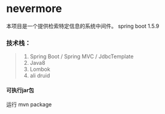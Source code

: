 # nevermore
本项目是一个提供检索特定信息的系统中间件。 
spring boot 1.5.9
### 技术栈：
> 1. Spring Boot / Spring MVC / JdbcTemplate
> 2. Java8
> 3. Lombok
> 4. ali druid

#### 可执行jar包
运行 mvn package

